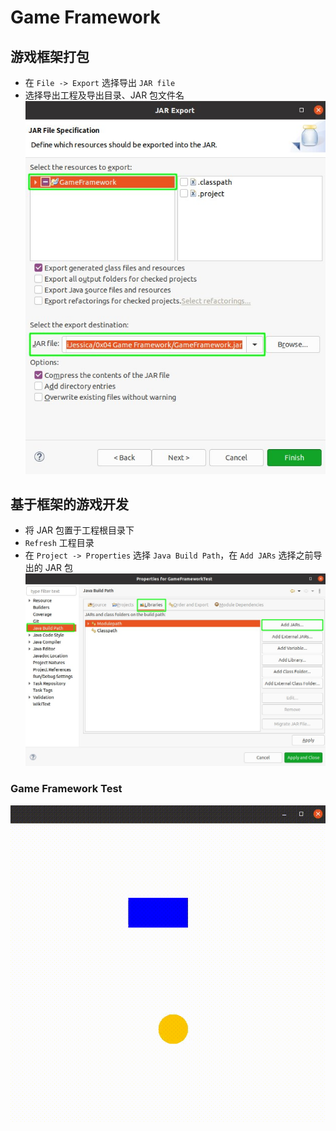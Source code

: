 # Game Framework

## 游戏框架打包

- 在 `File -> Export` 选择导出 `JAR file`
- 选择导出工程及导出目录、JAR 包文件名<br>
![JAR export](img/jar-export.jpg)

## 基于框架的游戏开发

- 将 JAR 包置于工程根目录下
- `Refresh` 工程目录
- 在 `Project -> Properties` 选择 `Java Build Path`，在 `Add JARs` 选择之前导出的 JAR 包<br>
![Add JARs](img/add-jar.jpg)

### Game Framework Test

![小球移动](img/game-framwork.gif)